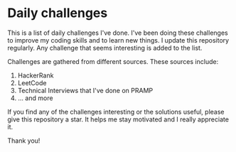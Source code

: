 # Daily challenges

This is a list of daily challenges I've done. I've been doing these challenges to improve my coding skills and to learn new things. I update this repository regularly. Any challenge that seems interesting is added to the list.

Challenges are gathered from different sources. These sources include:

  1. HackerRank
  2. LeetCode
  3. Technical Interviews that I've done on PRAMP
  4. ... and more

If you find any of the challenges interesting or the solutions useful, please give this repository a star. It helps me stay motivated and I really appreciate it.

Thank you!
